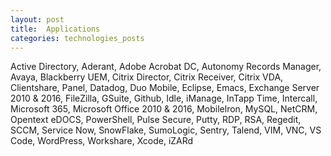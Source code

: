 ```yaml
---
layout: post
title:  Applications
categories: technologies_posts
---
```

Active Directory, Aderant, Adobe Acrobat DC, Autonomy Records Manager, Avaya, Blackberry UEM, Citrix Director, Citrix Receiver, Citrix VDA, Clientshare, Panel, Datadog, Duo Mobile, Eclipse, Emacs, Exchange Server 2010 & 2016, FileZilla, GSuite, Github, Idle, iManage, InTapp Time, Intercall, Microsoft 365, Microsoft Office 2010 & 2016, Mobilelron, MySQL, NetCRM, Opentext eDOCS, PowerShell, Pulse Secure, Putty, RDP, RSA, Regedit, SCCM, Service Now, SnowFlake, SumoLogic, Sentry, Talend, VIM, VNC, VS Code, WordPress, Workshare, Xcode, iZARd
